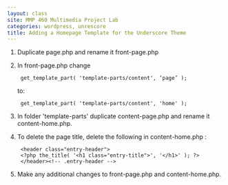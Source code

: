 ```yaml
---
layout: class
site: MMP 460 Multimedia Project Lab
categories: wordpress, unrescore
title: Adding a Homepage Template for the Underscore Theme
---
```


1. Duplicate page.php and rename it front-page.php

2. In front-page.php change

		get_template_part( 'template-parts/content', ‘page’ );

	to:

		get_template_part( 'template-parts/content', 'home' );


3. In folder 'template-parts' duplicate content-page.php and rename it content-home.php.

4. To delete the page title, delete the following in content-home.php :

		<header class="entry-header">
		<?php the_title( '<h1 class="entry-title">', '</h1>' ); ?>
		</header><!-- .entry-header -->
		
5. Make any additional changes to front-page.php and content-home.php.
